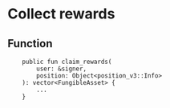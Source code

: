 # Collect rewards

## Function

```
    public fun claim_rewards(
        user: &signer,
        position: Object<position_v3::Info>
    ): vector<FungibleAsset> {
        ...
    }
```

